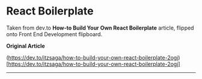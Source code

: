 # React Boilerplate
Taken from dev.to __How-to Build Your Own React Boilerplate__ article, flipped onto Front End Development flipboard.

__Original Article__

(https://dev.to/itzsaga/how-to-build-your-own-react-boilerplate-2ogj)[https://dev.to/itzsaga/how-to-build-your-own-react-boilerplate-2ogj]

---


